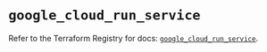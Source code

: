# `google_cloud_run_service`

Refer to the Terraform Registry for docs: [`google_cloud_run_service`](https://registry.terraform.io/providers/hashicorp/google/6.9.0/docs/resources/cloud_run_service).

